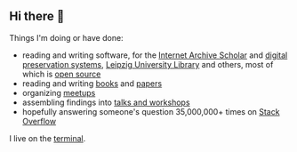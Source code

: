 ## Hi there 👋

Things I'm doing or have done:

* reading and writing software, for the [Internet Archive Scholar](https://en.wikipedia.org/wiki/Internet_Archive_Scholar) and [digital preservation systems](https://support.archive-it.org/hc/en-us/articles/7581641831956-Vault), [Leipzig University Library](https://en.wikipedia.org/wiki/Leipzig_University_Library) and others, most of which is [open source](https://github.com/miku)
* reading and writing [books](https://openlibrary.org/authors/OL7497124A/Martin_Czygan) and [papers](https://scholar.google.de/citations?user=7gueY4EAAAAJ)
* organizing [meetups](https://golangleipzig.space)
* assembling findings into [talks and workshops](https://github.com/miku/workshops)
* hopefully answering someone's question 35,000,000+ times on [Stack Overflow](https://stackoverflow.com/users/89391/miku?tab=profile)

I live on the [terminal](https://web.stanford.edu/class/cs81n/command.txt).
